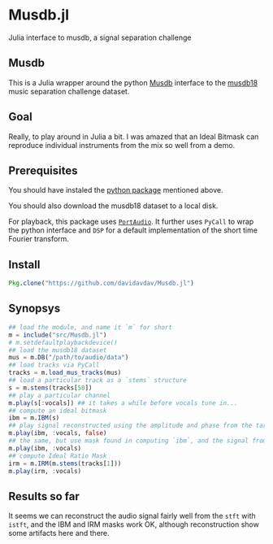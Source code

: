 # Musdb.jl
Julia interface to musdb, a signal separation challenge

## Musdb

This is a Julia wrapper around the python [Musdb](https://github.com/sigsep/sigsep-mus-db) interface to the [musdb18](https://sigsep.github.io/musdb) music separation challenge dataset.

## Goal

Really, to play around in Julia a bit.  I was amazed that an Ideal Bitmask can reproduce individual instruments from the mix so well from a demo.

## Prerequisites

You should have instaled the [python package](https://github.com/sigsep/sigsep-mus-db) mentioned above.

You should also download the musdb18 dataset to a local disk.

For playback, this package uses [`PortAudio`](https://github.com/JuliaAudio/PortAudio.jl).
It further uses `PyCall` to wrap the python interface and `DSP` for a default implementation of the short time Fourier transform.

## Install

```julia
Pkg.clone("https://github.com/davidavdav/Musdb.jl")
```

## Synopsys

```julia
## load the module, and name it `m` for short
m = include("src/Musdb.jl")
# m.setdefaultplaybackdevice()
## load the musdb18 dataset
mus = m.DB("/path/to/audio/data")
## load tracks via PyCall
tracks = m.load_mus_tracks(mus)
## load a particular track as a `stems` structure
s = m.stems(tracks[50])
## play a particular channel
m.play(s[:vocals]) ## it takes a while before vocals tune in...
## compute an ideal bitmask
ibm = m.IBM(s)
## play signal reconstructed using the amplitude and phase from the target channel, this should be perfect
m.play(ibm, :vocals, false)
## the same, but use mask found in computing `ibm`, and the signal from :mixed
m.play(ibm, :vocals)
## compute Ideal Ratio Mask
irm = m.IRM(m.stems(tracks[1]))
m.play(irm, :vocals)
```

## Results so far

It seems we can reconstruct the audio signal fairly well from the `stft` with `istft`, and the IBM and  IRM masks work OK, although reconstruction show some artifacts here and there.
